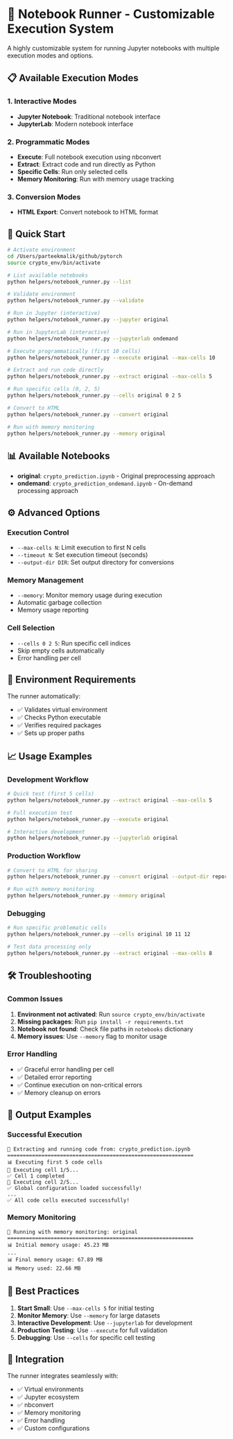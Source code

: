 # 🚀 Notebook Runner - Customizable Execution System

A highly customizable system for running Jupyter notebooks with multiple execution modes and options.

## 📋 Available Execution Modes

### 1. **Interactive Modes**

- **Jupyter Notebook**: Traditional notebook interface
- **JupyterLab**: Modern notebook interface

### 2. **Programmatic Modes**

- **Execute**: Full notebook execution using nbconvert
- **Extract**: Extract code and run directly as Python
- **Specific Cells**: Run only selected cells
- **Memory Monitoring**: Run with memory usage tracking

### 3. **Conversion Modes**

- **HTML Export**: Convert notebook to HTML format

## 🎯 Quick Start

```bash
# Activate environment
cd /Users/parteekmalik/github/pytorch
source crypto_env/bin/activate

# List available notebooks
python helpers/notebook_runner.py --list

# Validate environment
python helpers/notebook_runner.py --validate

# Run in Jupyter (interactive)
python helpers/notebook_runner.py --jupyter original

# Run in JupyterLab (interactive)
python helpers/notebook_runner.py --jupyterlab ondemand

# Execute programmatically (first 10 cells)
python helpers/notebook_runner.py --execute original --max-cells 10

# Extract and run code directly
python helpers/notebook_runner.py --extract original --max-cells 5

# Run specific cells (0, 2, 5)
python helpers/notebook_runner.py --cells original 0 2 5

# Convert to HTML
python helpers/notebook_runner.py --convert original

# Run with memory monitoring
python helpers/notebook_runner.py --memory original
```

## 📊 Available Notebooks

- **original**: `crypto_prediction.ipynb` - Original preprocessing approach
- **ondemand**: `crypto_prediction_ondemand.ipynb` - On-demand processing approach

## ⚙️ Advanced Options

### Execution Control

- `--max-cells N`: Limit execution to first N cells
- `--timeout N`: Set execution timeout (seconds)
- `--output-dir DIR`: Set output directory for conversions

### Memory Management

- `--memory`: Monitor memory usage during execution
- Automatic garbage collection
- Memory usage reporting

### Cell Selection

- `--cells 0 2 5`: Run specific cell indices
- Skip empty cells automatically
- Error handling per cell

## 🔧 Environment Requirements

The runner automatically:

- ✅ Validates virtual environment
- ✅ Checks Python executable
- ✅ Verifies required packages
- ✅ Sets up proper paths

## 📈 Usage Examples

### Development Workflow

```bash
# Quick test (first 5 cells)
python helpers/notebook_runner.py --extract original --max-cells 5

# Full execution test
python helpers/notebook_runner.py --execute original

# Interactive development
python helpers/notebook_runner.py --jupyterlab original
```

### Production Workflow

```bash
# Convert to HTML for sharing
python helpers/notebook_runner.py --convert original --output-dir reports

# Run with memory monitoring
python helpers/notebook_runner.py --memory original
```

### Debugging

```bash
# Run specific problematic cells
python helpers/notebook_runner.py --cells original 10 11 12

# Test data processing only
python helpers/notebook_runner.py --extract original --max-cells 8
```

## 🛠️ Troubleshooting

### Common Issues

1. **Environment not activated**: Run `source crypto_env/bin/activate`
2. **Missing packages**: Run `pip install -r requirements.txt`
3. **Notebook not found**: Check file paths in `notebooks` dictionary
4. **Memory issues**: Use `--memory` flag to monitor usage

### Error Handling

- ✅ Graceful error handling per cell
- ✅ Detailed error reporting
- ✅ Continue execution on non-critical errors
- ✅ Memory cleanup on errors

## 📝 Output Examples

### Successful Execution

```
🚀 Extracting and running code from: crypto_prediction.ipynb
============================================================
📊 Executing first 5 code cells
🔄 Executing cell 1/5...
✅ Cell 1 completed
🔄 Executing cell 2/5...
✅ Global configuration loaded successfully!
...
✅ All code cells executed successfully!
```

### Memory Monitoring

```
🚀 Running with memory monitoring: original
============================================================
📊 Initial memory usage: 45.23 MB
...
📊 Final memory usage: 67.89 MB
📊 Memory used: 22.66 MB
```

## 🎯 Best Practices

1. **Start Small**: Use `--max-cells 5` for initial testing
2. **Monitor Memory**: Use `--memory` for large datasets
3. **Interactive Development**: Use `--jupyterlab` for development
4. **Production Testing**: Use `--execute` for full validation
5. **Debugging**: Use `--cells` for specific cell testing

## 🔄 Integration

The runner integrates seamlessly with:

- ✅ Virtual environments
- ✅ Jupyter ecosystem
- ✅ nbconvert
- ✅ Memory monitoring
- ✅ Error handling
- ✅ Custom configurations
